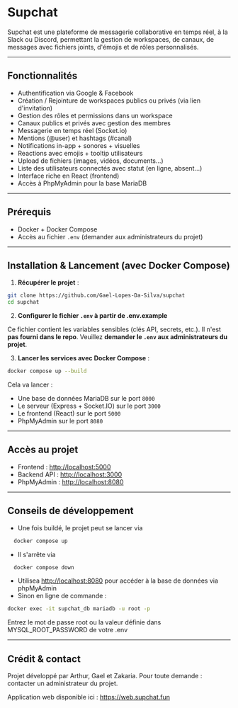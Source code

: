 # Supchat

Supchat est une plateforme de messagerie collaborative en temps réel, à la Slack ou Discord, permettant la gestion de workspaces, de canaux, de messages avec fichiers joints, d'émojis et de rôles personnalisés.

---

## Fonctionnalités

- Authentification via Google & Facebook
- Création / Rejointure de workspaces publics ou privés (via lien d'invitation)
- Gestion des rôles et permissions dans un workspace
- Canaux publics et privés avec gestion des membres
- Messagerie en temps réel (Socket.io)
- Mentions (@user) et hashtags (#canal)
- Notifications in-app + sonores + visuelles
- Reactions avec emojis + tooltip utilisateurs
- Upload de fichiers (images, vidéos, documents...)
- Liste des utilisateurs connectés avec statut (en ligne, absent...)
- Interface riche en React (frontend)
- Accès à PhpMyAdmin pour la base MariaDB

---

## Prérequis

- Docker + Docker Compose
- Accès au fichier `.env` (demander aux administrateurs du projet)

---

## Installation & Lancement (avec Docker Compose)

1. **Récupérer le projet** :

```bash
git clone https://github.com/Gael-Lopes-Da-Silva/supchat
cd supchat
```

2. **Configurer le fichier `.env` à partir de .env.example**

Ce fichier contient les variables sensibles (clés API, secrets, etc.). Il n'est **pas fourni dans le repo**. Veuillez **demander le `.env` aux administrateurs du projet**.

3. **Lancer les services avec Docker Compose** :

```bash
docker compose up --build
```

Cela va lancer :
- Une base de données MariaDB sur le port `8000`
- Le serveur (Express + Socket.IO) sur le port `3000`
- Le frontend (React) sur le port `5000`
- PhpMyAdmin sur le port `8080`

---

## Accès au projet

- Frontend : [http://localhost:5000](http://localhost:5000)
- Backend API : [http://localhost:3000](http://localhost:3000)
- PhpMyAdmin : [http://localhost:8080](http://localhost:8080)

---

## Conseils de développement

- Une fois buildé, le projet peut se lancer via
```bash
  docker compose up
 ```
- Il s'arrête via
```bash
  docker compose down
 ```
- Utilisea [http://localhost:8080](http://localhost:8080) pour accéder à la base de données via phpMyAdmin
- Sinon en ligne de commande :
```bash
docker exec -it supchat_db mariadb -u root -p
```
 Entrez le mot de passe root ou la valeur définie dans MYSQL_ROOT_PASSWORD de votre .env


--- 

## Crédit & contact

Projet développé par Arthur, Gael et Zakaria. Pour toute demande : contacter un administrateur du projet.


Application web disponible ici : https://web.supchat.fun

